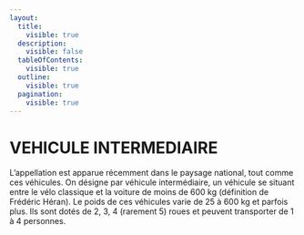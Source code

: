 ```yaml
---
layout:
  title:
    visible: true
  description:
    visible: false
  tableOfContents:
    visible: true
  outline:
    visible: true
  pagination:
    visible: true
---
```


# VEHICULE INTERMEDIAIRE

L’appellation est apparue récemment dans le paysage national, tout comme ces véhicules. On désigne par véhicule intermédiaire, un véhicule se situant entre le vélo classique et la voiture de moins de 600 kg (définition de Frédéric Héran). Le poids de ces véhicules varie de 25 à 600 kg et parfois plus. Ils sont dotés de 2, 3, 4 (rarement 5) roues et peuvent transporter de 1 à 4 personnes.
